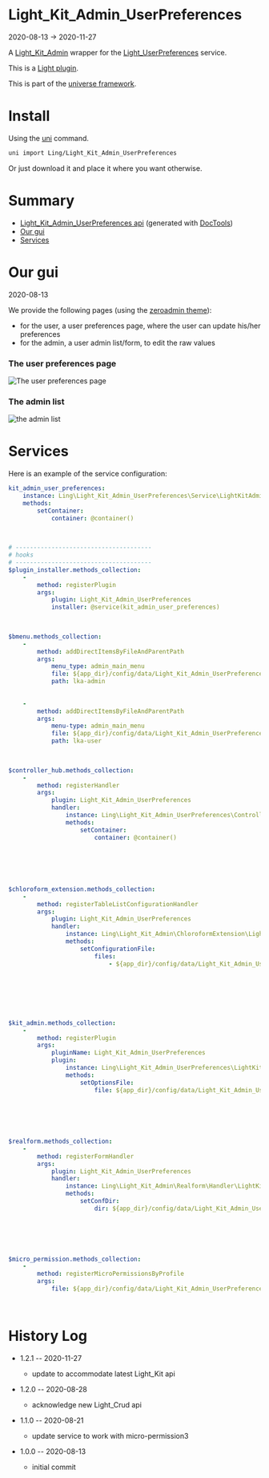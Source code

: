 Light_Kit_Admin_UserPreferences
===========
2020-08-13 -> 2020-11-27



A [Light_Kit_Admin](https://github.com/lingtalfi/Light_Kit_Admin) wrapper for the [Light_UserPreferences](https://github.com/lingtalfi/Light_UserPreferences) service.


This is a [Light plugin](https://github.com/lingtalfi/Light/blob/master/doc/pages/plugin.md).

This is part of the [universe framework](https://github.com/karayabin/universe-snapshot).


Install
==========
Using the [uni](https://github.com/lingtalfi/universe-naive-importer) command.
```bash
uni import Ling/Light_Kit_Admin_UserPreferences
```

Or just download it and place it where you want otherwise.






Summary
===========
- [Light_Kit_Admin_UserPreferences api](https://github.com/lingtalfi/Light_Kit_Admin_UserPreferences/blob/master/doc/api/Ling/Light_Kit_Admin_UserPreferences.md) (generated with [DocTools](https://github.com/lingtalfi/DocTools))
- [Our gui](#our-gui)
- [Services](#services)





Our gui
===========
2020-08-13


We provide the following pages (using the [zeroadmin theme](https://www.templatemonster.com/admin-templates/zero-admin-template-82792.html)):

- for the user, a user preferences page, where the user can update his/her preferences
- for the admin, a user admin list/form, to edit the raw values



### The user preferences page

![The user preferences page](https://lingtalfi.com/img/universe/Light_Kit_Admin_UserPreferences/lka-user_preferences-user-mainpage.png)


### The admin list

![the admin list](https://lingtalfi.com/img/universe/Light_Kit_Admin_UserPreferences/lka-user_preferences-admin-list.png)










Services
=========


Here is an example of the service configuration:

```yaml
kit_admin_user_preferences: 
    instance: Ling\Light_Kit_Admin_UserPreferences\Service\LightKitAdminUserPreferencesService
    methods: 
        setContainer: 
            container: @container()
        
    

# --------------------------------------
# hooks
# --------------------------------------
$plugin_installer.methods_collection: 
    - 
        method: registerPlugin
        args: 
            plugin: Light_Kit_Admin_UserPreferences
            installer: @service(kit_admin_user_preferences)
        
    

$bmenu.methods_collection: 
    - 
        method: addDirectItemsByFileAndParentPath
        args: 
            menu_type: admin_main_menu
            file: ${app_dir}/config/data/Light_Kit_Admin_UserPreferences/bmenu/generated/kit_admin_user_preferences.admin_mainmenu_1.byml
            path: lka-admin
        
    
    - 
        method: addDirectItemsByFileAndParentPath
        args: 
            menu-type: admin_main_menu
            file: ${app_dir}/config/data/Light_Kit_Admin_UserPreferences/bmenu/generated/kit_admin_user_preferences.admin_mainmenu-usermainpage.byml
            path: lka-user
        
    

$controller_hub.methods_collection: 
    - 
        method: registerHandler
        args: 
            plugin: Light_Kit_Admin_UserPreferences
            handler: 
                instance: Ling\Light_Kit_Admin_UserPreferences\ControllerHub\Generated\LightKitAdminUserPreferencesControllerHubHandler
                methods: 
                    setContainer: 
                        container: @container()
                    
                
            
        
    

$chloroform_extension.methods_collection: 
    - 
        method: registerTableListConfigurationHandler
        args: 
            plugin: Light_Kit_Admin_UserPreferences
            handler: 
                instance: Ling\Light_Kit_Admin\ChloroformExtension\LightKitAdminTableListConfigurationHandler
                methods: 
                    setConfigurationFile: 
                        files: 
                            - ${app_dir}/config/data/Light_Kit_Admin_UserPreferences/Light_ChloroformExtension/generated/kit_admin_user_preferences.table_list.byml
                        
                    
                
            
        
    

$kit_admin.methods_collection: 
    - 
        method: registerPlugin
        args: 
            pluginName: Light_Kit_Admin_UserPreferences
            plugin: 
                instance: Ling\Light_Kit_Admin_UserPreferences\LightKitAdminPlugin\Generated\LightKitAdminUserPreferencesLkaPlugin
                methods: 
                    setOptionsFile: 
                        file: ${app_dir}/config/data/Light_Kit_Admin_UserPreferences/Light_Kit_Admin/lka-options.generated.byml
                    
                
            
        


$realform.methods_collection:
    -
        method: registerFormHandler
        args:
            plugin: Light_Kit_Admin_UserPreferences
            handler:
                instance: Ling\Light_Kit_Admin\Realform\Handler\LightKitAdminRealformHandler
                methods:
                    setConfDir:
                        dir: ${app_dir}/config/data/Light_Kit_Admin_UserPreferences/Light_Realform



        
    

$micro_permission.methods_collection: 
    - 
        method: registerMicroPermissionsByProfile
        args: 
            file: ${app_dir}/config/data/Light_Kit_Admin_UserPreferences/Light_MicroPermission/kit_admin_user_preferences.profile.generated.byml
        
    
```



History Log
=============

- 1.2.1 -- 2020-11-27

    - update to accommodate latest Light_Kit api
    
- 1.2.0 -- 2020-08-28

    - acknowledge new Light_Crud api  
    
- 1.1.0 -- 2020-08-21

    - update service to work with micro-permission3
    
    
- 1.0.0 -- 2020-08-13

    - initial commit